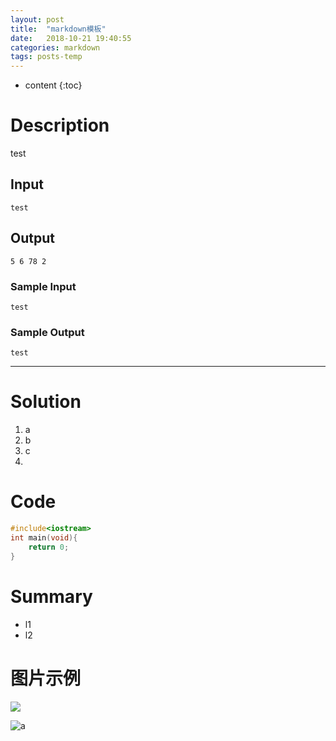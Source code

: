 ```yaml
---
layout: post
title:  "markdown模板"
date:   2018-10-21 19:40:55
categories: markdown
tags: posts-temp 
---
```


* content
{:toc}


# Description
test
## Input
`test`

## Output
`5 6 78 2` 

### Sample Input
    test

### Sample Output    
    test

---
# Solution

 1. a
 2. b
 3. c
 4.  

# Code 

``` C
#include<iostream>
int main(void){
    return 0;
}
```

# Summary

 - l1
 - l2
 

# 图片示例
![]({{site.url}}/assets/test.png)

![a]({{sthcool.top}}/assets/test.png) 
